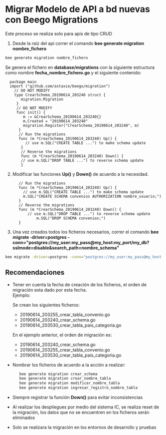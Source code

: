 # Migrar Modelo de API a bd nuevas con Beego Migrations

Este proceso se realiza solo para apis de tipo CRUD


1. Desde la raíz del api correr el comando **bee generate migration nombre_fichero**

  ```bash
  bee generate migration nombre_fichero
  ```

  Se genera el fichero en **database/migrations** con la siguiente estructura como nombre **fecha_nombre_fichero.go** y el siguiente contenido:

  ```golang
    package main
    import ("github.com/astaxie/beego/migration")
      // DO NOT MODIFY
      type CrearSchema_20190614_203240 struct {
  	     migration.Migration
       }
       // DO NOT MODIFY
       func init() {
  	      m := &CrearSchema_20190614_203240{}
  	      m.Created = "20190614_203240"
  	      migration.Register("CrearSchema_20190614_203240", m)
        }
        // Run the migrations
        func (m *CrearSchema_20190614_203240) Up() {
  	       // use m.SQL("CREATE TABLE ...") to make schema update
         }
         // Reverse the migrations
         func (m *CrearSchema_20190614_203240) Down() {
  	     // use m.SQL("DROP TABLE ...") to reverse schema update
         }
   ```

2. Modificar las funciones **Up()** y **Down()** de acuerdo a la necesidad.

  ```golang
        // Run the migrations
        func (m *CrearSchema_20190614_203240) Up() {
          // use m.SQL("CREATE TABLE ...") to make schema update
          m.SQL("CREATE SCHEMA convenios AUTHORIZATION nombre_usuario;")
        }
        // Reverse the migrations
        func (m *CrearSchema_20190614_203240) Down() {
            // use m.SQL("DROP TABLE ...") to reverse schema update
              	m.SQL("DROP SCHEMA convenios;")
        }
  ```
3. Una vez creados todos los ficheros necesarios,  correr el comando **bee migrate -driver=postgres -conn="postgres://my_user:my_pass@my_host:my_port/my_db?sslmode=disable&search_path=nombre_schema"**
  ```bash
  bee migrate -driver=postgres -conn="postgres://my_user:my_pass@my_host:my_port/my_db?sslmode=disable&search_path=nombre_schema"
  ```
## Recomendaciones

- Tener en cuenta la fecha de creación de los ficheros, el orden de migración esta dado por esta fecha.  
Ejemplo:

  Se crean los siguientes ficheros:

  - 20190614_203255_crear_tabla_convenio.go
  - 20190614_203240_crear_schema.go
  - 20190614_203530_crear_tabla_pais_categoria.go

  En el ejemplo anterior, el orden de migración es:

  - 20190614_203240_crear_schema.go
  - 20190614_203255_crear_tabla_convenio.go
  - 20190614_203530_crear_tabla_pais_categoria.go


- Nombrar los ficheros de acuerdo a la acción a realizar:

  ```bash
     bee generate migration crear_schema
     bee generate migration crear_nombre_tabla
     bee generate migration modificar_nombre_tabla
     bee generate migration ingresar_registro_nombre_tabla
     ```
- Siempre registrar la función **Down()** para evitar inconsistencias
- Al realizar los despliegues por medio del sistema IC, se realiza reset de la migración, los datos que no se encuentren en los ficheros serán eliminados
- Solo se realizara la migración en los entornos de desarrollo y pruebas
